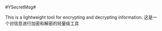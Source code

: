 #YSecretMsg#

This is a lightweight tool for encrypting and decrypting information.
这是一个对信息进行加密和解密的轻量级工具
